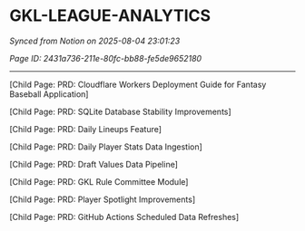 # GKL-LEAGUE-ANALYTICS

*Synced from Notion on 2025-08-04 23:01:23*

*Page ID: 2431a736-211e-80fc-bb88-fe5de9652180*

---

[Child Page: PRD: Cloudflare Workers Deployment Guide for Fantasy Baseball Application]

[Child Page: PRD: SQLite Database Stability Improvements]

[Child Page: PRD: Daily Lineups Feature]

[Child Page: PRD: Daily Player Stats Data Ingestion]

[Child Page: PRD: Draft Values Data Pipeline]

[Child Page: PRD: GKL Rule Committee Module]

[Child Page: PRD: Player Spotlight Improvements]

[Child Page: PRD: GitHub Actions Scheduled Data Refreshes]
